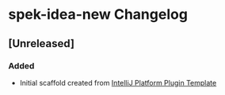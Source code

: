 <!-- Keep a Changelog guide -> https://keepachangelog.com -->

# spek-idea-new Changelog

## [Unreleased]
### Added
- Initial scaffold created from [IntelliJ Platform Plugin Template](https://github.com/JetBrains/intellij-platform-plugin-template)
